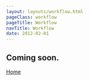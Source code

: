 ```yaml
---
layout: layouts/workflow.html
pageClass: workflow
pageTitle: Workflow
navTitle: Workflow
date: 2012-02-01
---
```


## Coming soon.

[Home](/)